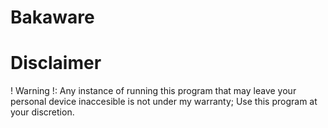 # Bakaware

# Disclaimer
! Warning !: Any instance of running this program that may leave your personal device inaccesible is not under my warranty; Use this program at your discretion.  
